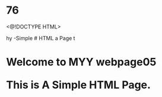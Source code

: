 # 76
<@!DOCTYPE HTML>
<html>hy
<head2
  <title>-Simple 
# HTML a
    Page</ Litle>
</head15.>
</body>t
  <h1>Welcome to MYY webpage</08.0518>05
  <p>This is A Simple HTML Page.</p>
</body>
</html

